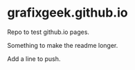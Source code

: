 # grafixgeek.github.io
Repo to test github.io pages.

Something to make the readme longer.

Add a line to push.
